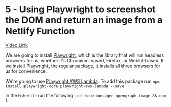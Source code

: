 # 5 - Using Playwright to screenshot the DOM and return an image from a Netlify Function

[Video Link](https://egghead.io/lessons/netlify-using-playwright-to-screenshot-the-dom-and-return-an-image-from-a-netlify-function)

<TimeStamp start="0:01" end="0:15">

We are going to install [Playwright](https://github.com/microsoft/playwright), which is the library that will run headless browsers for us, whether it's Chromium-based, Firefox, or Webkit-based. If we install Playwright, the regular package, it installs all three browsers for us for convenience.
  
</TimeStamp>

<TimeStamp start="0:37" end="0:50">


We're going to use [Playwright AWS Lambda](https://github.com/JupiterOne/playwright-aws-lambda). To add this package run `npm install playwright-core playwright-aws-lambda --save`

</TimeStamp>

<TimeStamp start="3:44" end="3:54">

In the `Makefile` run the following : `cd functions/gen-opengraph-image && npm i`

</TimeStamp>

